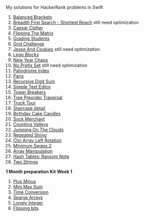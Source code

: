 My solutions for HackerRank problems in Swift

1. [Balanced Brackets](https://www.hackerrank.com/challenges/balanced-brackets/problem)
2. [Breadth First Search - Shortest Reach](https://www.hackerrank.com/challenges/bfsshortreach/problem) still need optimization
3. [Caesar Cipher](https://www.hackerrank.com/challenges/linkedin-practice-caesar-cipher/problem)
4. [Flipping The Matrix](https://www.hackerrank.com/challenges/flipping-the-matrix/problem)
5. [Grading Students](https://www.hackerrank.com/challenges/grading/problem)
6. [Grid Challenge](https://www.hackerrank.com/challenges/one-week-preparation-kit-grid-challenge/problem)
7. [Jesse And Cookies](https://www.hackerrank.com/challenges/jesse-and-cookies/problem) still need optimization
8. [Lego Blocks](https://www.hackerrank.com/challenges/three-month-preparation-kit-lego-blocks/problem)
9. [New Year Chaos](https://www.hackerrank.com/challenges/new-year-chaos/problem)
10. [No Prefix Set](https://www.hackerrank.com/challenges/no-prefix-set/problem) still need optimization
11. [Palindrome Index](https://www.hackerrank.com/challenges/palindrome-index/problem)
12. [Paris](https://www.hackerrank.com/challenges/pairs/problem)
13. [Recursive Digit Sum](https://www.hackerrank.com/challenges/recursive-digit-sum/problem)
14. [Simple Text Editor](https://www.hackerrank.com/challenges/simple-text-editor/problem)
15. [Tower Breakers](https://www.hackerrank.com/challenges/tower-breakers-1/problem)
16. [Tree Preorder Traversal](https://www.hackerrank.com/challenges/tree-preorder-traversal/problem)
17. [Truck Tour](https://www.hackerrank.com/challenges/truck-tour/problem)
18. [Staircase detail](https://www.hackerrank.com/challenges/staircase/problem)
19. [Birthday Cake Candles](https://www.hackerrank.com/challenges/birthday-cake-candles/problem)
20. [Sock Merchant](https://www.hackerrank.com/challenges/sock-merchant/problem)
21. [Counting Valleys](https://www.hackerrank.com/challenges/counting-valleys/problem)
22. [Jumping On The Clouds](https://www.hackerrank.com/challenges/jumping-on-the-clouds/problem)
23. [Repeated String](https://www.hackerrank.com/challenges/repeated-string/problem)
24. [Ctci Array Left Rotation](https://www.hackerrank.com/challenges/ctci-array-left-rotation/problem)
25. [Minimum Swaps 2](https://www.hackerrank.com/challenges/minimum-swaps-2/problem)
26. [Array Manipulation](https://www.hackerrank.com/challenges/crush/problem)
27. [Hash Tables: Ransom Note](https://www.hackerrank.com/challenges/ctci-ransom-note/problem)
28. [Two Strings](https://www.hackerrank.com/challenges/two-strings/problem)

**1 Month preparation Kit**
**Week 1**
1. [Plus Minus](https://www.hackerrank.com/challenges/plus-minus/problem)
2. [Mini Max Sum](https://www.hackerrank.com/challenges/mini-max-sum/problem)
3. [Time Conversion](https://www.hackerrank.com/challenges/time-conversion/problem)
4. [Sparse Arrays](https://www.hackerrank.com/challenges/sparse-arrays/problem)
5. [Lonely Integer](https://www.hackerrank.com/challenges/lonely-integer/problem)
6. [Flipping bits](https://www.hackerrank.com/challenges/flipping-bits/problem)
